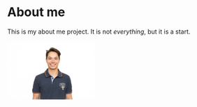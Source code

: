 # About me

This is my about me project. It is not *everything*, but it is a start.

<img src=images/Bernardo_EilertTrevisan.jpg width="200">
